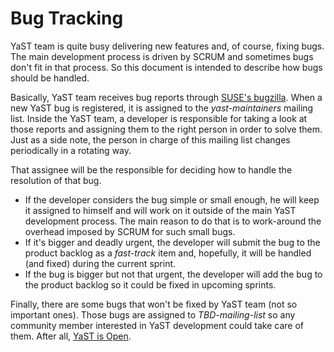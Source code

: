 Bug Tracking
============

YaST team is quite busy delivering new features and, of course, fixing bugs.
The main development process is driven by SCRUM and sometimes bugs don't fit in
that process. So this document is intended to describe how bugs should be
handled.

Basically, YaST team receives bug reports through [SUSE's
bugzilla](http://bugzilla.suse.com). When a new YaST bug is registered, it is
assigned to the <em>yast-maintainers</em> mailing list. Inside the YaST team, a
developer is responsible for taking a look at those reports and assigning them
to the right person in order to solve them. Just as a side note, the person in
charge of this mailing list changes periodically in a rotating way.

That assignee will be the responsible for deciding how to handle the resolution
of that bug.

* If the developer considers the bug simple or small enough, he will keep it
  assigned to himself and will work on it outside of the main YaST development
  process. The main reason to do that is to work-around the overhead imposed by
  SCRUM for such small bugs.
* If it's bigger and deadly urgent, the developer will submit the bug to the
  product backlog as a _fast-track_ item and, hopefully, it will be handled (and fixed)
  during the current sprint.
* If the bug is bigger but not that urgent, the developer will add the bug to the
  product backlog so it could be fixed in upcoming sprints.

Finally, there are some bugs that won't be fixed by YaST team (not so important
ones). Those bugs are assigned to *TBD-mailing-list* so any community member
interested in YaST development could take care of them. After all, [YaST is
Open](http://yastgithubio.readthedocs.org/en/latest/yast_is_open/).
